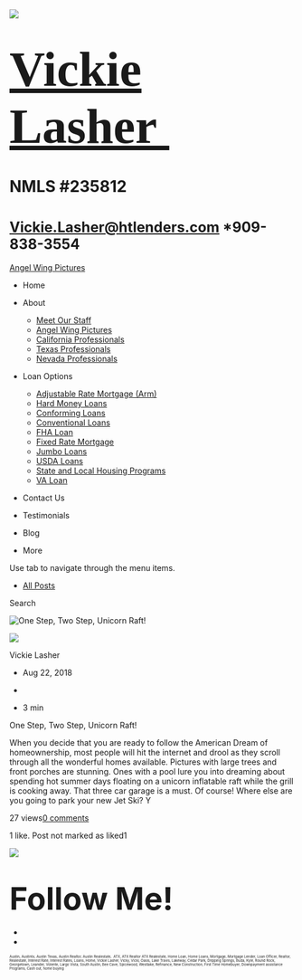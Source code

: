  

![](https://static.wixstatic.com/media/5afe60462baf41e79586f3fdaf78d664.jpg/v1/fill/w_480,h_291,al_c,q_80,usm_0.66_1.00_0.01,blur_2/5afe60462baf41e79586f3fdaf78d664.jpg)

<span style="font-size: 87px"><span style="
                                        font-family: libre baskerville, serif;
                                      ">[Vickie Lasher ](../../index.html)</span></span>
========================================================================================

NMLS \#235812
=============

<span style="font-size: 25px"><Vickie.Lasher@htlenders.com> \*909-838-3554</span>
=================================================================================

<a href="../../angel-wing-pictures.html" class="_1fbEI"><span class="_1Qjd7">Angel Wing Pictures</span></a>

-   <span id="DrpDwnMn00"><a href="../../index.html" class="_11ip9"></a></span>
    Home

-   <span id="DrpDwnMn01"><a href="../../about.html" class="_11ip9"></a></span>
    About

    -   [Meet Our Staff](../../meet-our-staff.html)
    -   [Angel Wing Pictures](../../angel-wing-pictures.html)
    -   [California Professionals](../../recommended-profssionals.html)
    -   [Texas Professionals](../../texas-recommended-professionals.html)
    -   [Nevada Professionals](../../nevada-recommended-professionals.html)

-   <span id="DrpDwnMn02"><a href="../../loan-options.html" class="_11ip9"></a></span>
    Loan Options

    -   [Adjustable Rate Mortgage (Arm)](../../adjustable-rate-mortgage-arm.html)
    -   [Hard Money Loans](../../hard-money-loans.html)
    -   [Conforming Loans](../../conforming-loans.html)
    -   [Conventional Loans](../../conventional-loans.html)
    -   [FHA Loan](../../fha-loan.html)
    -   [Fixed Rate Mortgage](../../fixed-rate-mortgage.html)
    -   [Jumbo Loans](../../jumbo-loans.html)
    -   [USDA Loans](../../rhs-loan-programs.html)
    -   [State and Local Housing Programs](../../state-and-local-housing-programs.html)
    -   [VA Loan](../../va-loan.html)

-   <span id="DrpDwnMn03"><a href="../../contact.html" class="_11ip9"></a></span>
    Contact Us

-   <span id="DrpDwnMn04"><a href="../../testimonials.html" class="_11ip9"></a></span>
    Testimonials

-   <span id="DrpDwnMn05"><a href="../../blog.html" class="_11ip9"></a></span>
    Blog

-   More

Use tab to navigate through the menu items.

-   <a href="../../blog.html" class="_2MzDA blog-navigation-container-color blog-navigation-container-font blog-navigation-link-hover-color">All Posts</a>

Search

<img src="https://static.wixstatic.com/media/b5d103_e2568829c52a4688abeb1797542f46fe~mv2.jpeg/v1/fill/w_454,h_341,fp_0.50_0.50,q_90/b5d103_e2568829c52a4688abeb1797542f46fe~mv2.jpeg" alt="One Step, Two Step, Unicorn Raft!" class="gallery-item-visible gallery-item gallery-item-preloaded" />

<span class="_1NzhF avatar-image" i18n="[object Object]"><img src="https://gravatar.com/avatar/d5a4c4dfa58333c9beb6962dd38d245b?d=blank" class="_18Vq1 fluid-avatar-image" /></span>

<span class="m2OY2"><span class="iYG_V user-name _60KfD blog-post-category-description-color blog-post-category-description-font blog-post-category-link-hashtag-hover-color" title="Vickie Lasher" data-hook="user-name">Vickie Lasher</span></span>

-   <span class="post-metadata__date time-ago" title="Aug 22, 2018" data-hook="time-ago">Aug 22, 2018</span>
-   

-   <span class="post-metadata__readTime" i18n="[object Object]" title="3 min" data-hook="time-to-read">3 min</span>

<a href="../../post/one-step-two-step-unicorn-raft.html" class="_2oveR _2llBS _1e-gz _1egql"></a>

One Step, Two Step, Unicorn Raft!

When you decide that you are ready to follow the American Dream of homeownership, most people will hit the internet and drool as they scroll through all the wonderful homes available. Pictures with large trees and front porches are stunning. Ones with a pool lure you into dreaming about spending hot summer days floating on a unicorn inflatable raft while the grill is cooking away. That three car garage is a must. Of course! Where else are you going to park your new Jet Ski? Y

<span tabindex="0">27 views</span><a href="../../post/one-step-two-step-unicorn-raft.html" class="_2d9QF blog-post-category-link-hashtag-hover-color"><span>0 comments</span></a>

<span class="_3KwtW" aria-live="off">1 like. Post not marked as liked</span><span class="_1l1q9" data-hook="like-button-with-count__like-count"><span class="_3sJxs like-button-with-count__like-count" aria-hidden="true">1</span> </span>

![](https://static.wixstatic.com/media/b5d103_5e49dc9ca5f64e529a6b55be155ac4fa~mv2_d_2758_2778_s_4_2.jpg/v1/fill/w_34,h_34,al_c,q_80,usm_0.66_1.00_0.01,blur_3/b5d103_5e49dc9ca5f64e529a6b55be155ac4fa~mv2_d_2758_2778_s_4_2.jpg)

<span style="font-size: 55px"><span style="font-weight: bold">Follow Me!</span></span>
======================================================================================

-   <span id="dataItem-jjeedrml1-comp-jjeedrlu"><a href="https://www.facebook.com/vickie.s.lasher" class="_26AQd"></a></span>
-   <span id="dataItem-jjeedrmm-comp-jjeedrlu"><a href="https://www.instagram.com/vickielasher/" class="_26AQd"></a></span>

<span class="color_12"><span style="font-size: 6px">Austin, Austintx, Austin Texas, Austin Realtor, Austin Realestate,  ATX, ATX Realtor ATX Realestate, Home Loan, Home Loans, Mortgage, Mortgage Lender, Loan Officer, Realtor, Realestate, Interest Rate, Interest Rates, Loans, Home, Vickie Lasher, Vicky, Vicki, Oasis, Lake Travis, Lakeway, Cedar Park, Dripping Springs, Buda, Kyle, Round Rock, Georgetown, Leander, Volente, Largo Vista, South Austin, Bee Cave, Spicewood, Westlake, Refinance, New Construction, First Time Homebuyer, Downpayment assistance Programs, Cash out, home buying</span></span>

 
